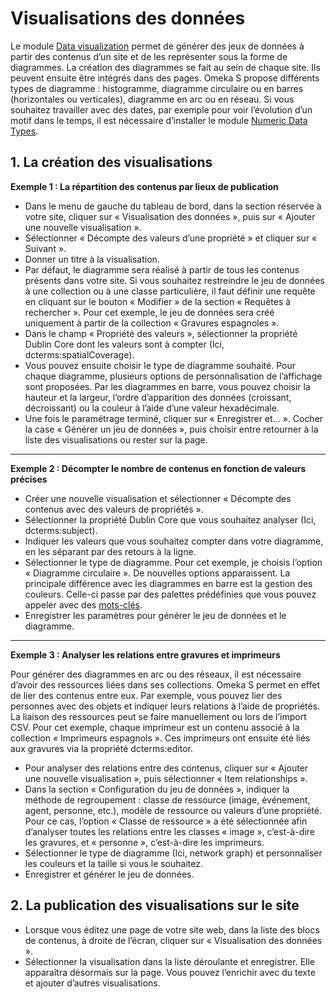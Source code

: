 # Visualisations des données

Le module [Data visualization](https://omeka.org/s/docs/user-manual/modules/datavisualization/) permet de générer des jeux de données à partir des contenus d’un site et de les représenter sous la forme de diagrammes. La création des diagrammes se fait au sein de chaque site. Ils peuvent ensuite être intégrés dans des pages.
Omeka S propose différents types de diagramme : histogramme, diagramme circulaire ou en barres (horizontales ou verticales), diagramme en arc ou en réseau. Si vous souhaitez travailler avec des dates, par exemple pour voir l’évolution d’un motif dans le temps, il est nécessaire d’installer le module [Numeric Data Types](https://omeka.org/s/docs/user-manual/modules/numericdatatypes/).

## 1. La création des visualisations

**Exemple 1 : La répartition des contenus par lieux de publication**

- Dans le menu de gauche du tableau de bord, dans la section réservée à votre site, cliquer sur « Visualisation des données », puis sur « Ajouter une nouvelle visualisation ».
- Sélectionner « Décompte des valeurs d’une propriété » et cliquer sur « Suivant ».
- Donner un titre à la visualisation.
- Par défaut, le diagramme sera réalisé à partir de tous les contenus présents dans votre site. Si vous souhaitez restreindre le jeu de données à une collection ou à une classe particulière, il faut définir une requête en cliquant sur le bouton « Modifier » de la section « Requêtes à rechercher ». Pour cet exemple, le jeu de données sera créé uniquement à partir de la collection « Gravures espagnoles ».
- Dans le champ « Propriété des valeurs », sélectionner la propriété Dublin Core dont les valeurs sont à compter (Ici, dcterms:spatialCoverage).
- Vous pouvez ensuite choisir le type de diagramme souhaité. Pour chaque diagramme, plusieurs options de personnalisation de l’affichage sont proposées. Par les diagrammes en barre, vous pouvez choisir la hauteur et la largeur, l’ordre d’apparition des données (croissant, décroissant) ou la couleur à l’aide d’une valeur hexadécimale.
- Une fois le paramétrage terminé, cliquer sur « Enregistrer et... ». Cocher la case « Générer un jeu de données », puis choisir entre retourner à la liste des visualisations ou rester sur la page.

----------

**Exemple 2 : Décompter le nombre de contenus en fonction de valeurs précises**

- Créer une nouvelle visualisation et sélectionner « Décompte des contenus avec des valeurs de propriétés ».
- Sélectionner la propriété Dublin Core que vous souhaitez analyser (Ici, dcterms:subject).
- Indiquer les valeurs que vous souhaitez compter dans votre diagramme, en les séparant par des retours à la ligne.
- Sélectionner le type de diagramme. Pour cet exemple, je choisis l’option « Diagramme circulaire ». De nouvelles options apparaissent. La principale différence avec les diagrammes en barre est la gestion des couleurs. Celle-ci passe par des palettes prédéfinies que vous pouvez appeler avec des [mots-clés](https://d3js.org/d3-scale-chromatic/categorical).
- Enregistrer les paramètres pour générer le jeu de données et le diagramme.

----------

**Exemple 3 : Analyser les relations entre gravures et imprimeurs**

Pour générer des diagrammes en arc ou des réseaux, il est nécessaire d’avoir des ressources liées dans ses collections. Omeka S permet en effet de lier des contenus entre eux. Par exemple, vous pouvez lier des personnes avec des objets et indiquer leurs relations à l’aide de propriétés.
La liaison des ressources peut se faire manuellement ou lors de l’import CSV. Pour cet exemple, chaque imprimeur est un contenu associé à la collection « Imprimeurs espagnols ». Ces imprimeurs ont ensuite été liés aux gravures via la propriété dcterms:editor.

- Pour analyser des relations entre des contenus, cliquer sur « Ajouter une nouvelle visualisation », puis sélectionner « Item relationships ».
- Dans la section « Configuration du jeu de données », indiquer la méthode de regroupement : classe de ressource (image, événement, agent, personne, etc.), modèle de ressource ou valeurs d’une propriété. Pour ce cas, l’option « Classe de ressource » a été sélectionnée afin d’analyser toutes les relations entre les classes « image », c’est-à-dire les gravures, et « personne », c’est-à-dire les imprimeurs.
- Sélectionner le type de diagramme (Ici, network graph) et personnaliser les couleurs et la taille si vous le souhaitez.
- Enregistrer et générer le jeu de données.

## 2. La publication des visualisations sur le site

- Lorsque vous éditez une page de votre site web, dans la liste des blocs de contenus, à droite de l’écran, cliquer sur « Visualisation des données ».
- Sélectionner la visualisation dans la liste déroulante et enregistrer. Elle apparaîtra désormais sur la page. Vous pouvez l’enrichir avec du texte et ajouter d’autres visualisations.